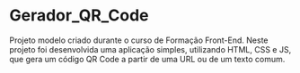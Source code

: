 # Gerador_QR_Code
Projeto modelo criado durante o curso de Formação Front-End. Neste projeto foi desenvolvida uma aplicação simples, utilizando HTML, CSS e JS, que gera um código QR Code a partir de uma URL ou de um texto comum.
